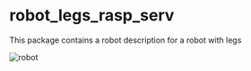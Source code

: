 # robot_legs_rasp_serv

This package contains a robot description for a robot with legs

![robot](https://user-images.githubusercontent.com/51409770/88431541-f2e1d700-cdd0-11ea-9712-817abdfd9b2e.png)
